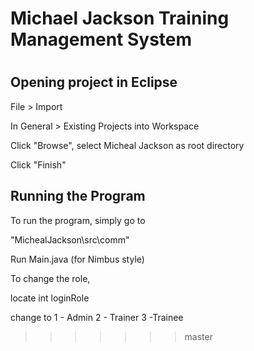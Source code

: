 <h1>
    Michael Jackson Training Management System 
<h1>

<h2>
    Opening project in Eclipse
</h2>

File > Import

In General > Existing Projects into Workspace

Click "Browse", select Micheal Jackson as root directory

Click "Finish"

<h2>
    Running the Program
</h2>

To run the program, simply go to 

"MichealJackson\src\comm"

Run Main.java (for Nimbus style)

To change the role,

locate int loginRole

change to 
1 - Admin
2 - Trainer
3 -Trainee
>>>>>>> master

